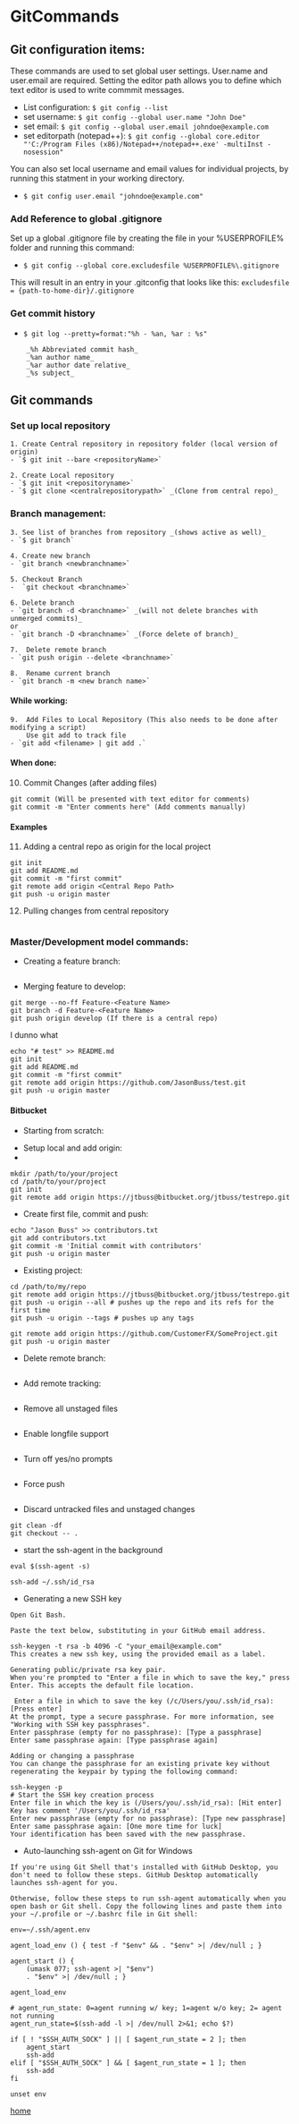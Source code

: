 # GitCommands

## Git configuration items:

These commands are used to set global user settings.  User.name and user.email are required. Setting the editor path allows
you to define which text editor is used to write commmit messages.

* List configuration:			`$ git config --list`
* set username:					`$ git config --global user.name "John Doe"`
* set email:					`$ git config --global user.email johndoe@example.com`
* set editorpath (notepad++):	`$ git config --global core.editor "'C:/Program Files (x86)/Notepad++/notepad++.exe' -multiInst -nosession"`

You can also set local username and email values for individual projects, by running this statment in your working directory.

* `$ git config user.email "johndoe@example.com"`


### Add Reference to global .gitignore

Set up a global .gitignore file by creating the file in your %USERPROFILE% folder and running this command:

* `$ git config --global core.excludesfile %USERPROFILE%\.gitignore`

This will result in an entry in your .gitconfig that looks like this:
`excludesfile = {path-to-home-dir}/.gitignore`


### Get commit history

- `$ git log --pretty=format:"%h - %an, %ar : %s"`

```
	_%h Abbreviated commit hash_
	_%an author name_
	_%ar author date relative_
	_%s subject_
```

## Git commands

### Set up local repository
```
1. Create Central repository in repository folder (local version of origin)
- `$ git init --bare <repositoryName>`

2. Create Local repository
- `$ git init <repositoryname>`
- `$ git clone <centralrepositorypath>` _(Clone from central repo)_
```

### Branch management:
```
3. See list of branches from repository _(shows active as well)_
- `$ git branch`

4. Create new branch
- `git branch <newbranchname>`

5. Checkout Branch
-  `git checkout <branchname>`

6. Delete branch
- `git branch -d <branchname>` _(will not delete branches with unmerged commits)_
or
- `git branch -D <branchname>` _(Force delete of branch)_

7.	Delete remote branch
- `git push origin --delete <branchname>`

8.	Rename current branch
- `git branch -m <new branch name>`
```
#### While working:
```
9.	Add Files to Local Repository (This also needs to be done after modifying a script)
	Use git add to track file
- `git add <filename> | git add .`
```

#### When done:

10. Commit Changes (after adding files)
```
git commit (Will be presented with text editor for comments)
git commit -m "Enter comments here" (Add comments manually)
```

#### Examples

11.	Adding a central repo as origin for the local project
```
git init
git add README.md
git commit -m "first commit"
git remote add origin <Central Repo Path>
git push -u origin master
```

12.	Pulling changes from central repository
```git pull origin <branchname>
```

### Master/Development model commands:

* Creating a feature branch:
```git checkout -b feature-<Feature Name> developmen
```

* Merging feature to develop:
```git checkout development
git merge --no-ff Feature-<Feature Name>
git branch -d Feature-<Feature Name>
git push origin develop (If there is a central repo)
```

I dunno what

```
echo "# test" >> README.md
git init
git add README.md
git commit -m "first commit"
git remote add origin https://github.com/JasonBuss/test.git
git push -u origin master
```

#### Bitbucket

* Starting from scratch:
- Setup local and add origin:
-
```
mkdir /path/to/your/project
cd /path/to/your/project
git init
git remote add origin https://jtbuss@bitbucket.org/jtbuss/testrepo.git
```

* Create first file, commit and push:
```
echo "Jason Buss" >> contributors.txt
git add contributors.txt
git commit -m 'Initial commit with contributors'
git push -u origin master
```

* Existing project:
```
cd /path/to/my/repo
git remote add origin https://jtbuss@bitbucket.org/jtbuss/testrepo.git
git push -u origin --all # pushes up the repo and its refs for the first time
git push -u origin --tags # pushes up any tags

git remote add origin https://github.com/CustomerFX/SomeProject.git
git push -u origin master
```

* Delete remote branch:
```git push origin --delete <branchName>
```

* Add remote tracking:
```git branch --set-upstream local-branch-name origin/remote-branch-name
```

* Remove all unstaged files
```git checkout -- .
```

* Enable longfile support
```git config --global core.longpaths true
```

* Turn off yes/no prompts
```set GIT_ASK_YESNO=false
```

* Force push
```git push origin master --force
```

* Discard untracked files and unstaged changes
```
git clean -df
git checkout -- .
```

* start the ssh-agent in the background
```
eval $(ssh-agent -s)

ssh-add ~/.ssh/id_rsa
```

* Generating a new SSH key
```
Open Git Bash.

Paste the text below, substituting in your GitHub email address.

ssh-keygen -t rsa -b 4096 -C "your_email@example.com"
This creates a new ssh key, using the provided email as a label.

Generating public/private rsa key pair.
When you're prompted to "Enter a file in which to save the key," press Enter. This accepts the default file location.

 Enter a file in which to save the key (/c/Users/you/.ssh/id_rsa):[Press enter]
At the prompt, type a secure passphrase. For more information, see "Working with SSH key passphrases".
Enter passphrase (empty for no passphrase): [Type a passphrase]
Enter same passphrase again: [Type passphrase again]

Adding or changing a passphrase
You can change the passphrase for an existing private key without regenerating the keypair by typing the following command:

ssh-keygen -p
# Start the SSH key creation process
Enter file in which the key is (/Users/you/.ssh/id_rsa): [Hit enter]
Key has comment '/Users/you/.ssh/id_rsa'
Enter new passphrase (empty for no passphrase): [Type new passphrase]
Enter same passphrase again: [One more time for luck]
Your identification has been saved with the new passphrase.
```


* Auto-launching ssh-agent on Git for Windows
```
If you're using Git Shell that's installed with GitHub Desktop, you don't need to follow these steps. GitHub Desktop automatically launches ssh-agent for you.

Otherwise, follow these steps to run ssh-agent automatically when you open bash or Git shell. Copy the following lines and paste them into your ~/.profile or ~/.bashrc file in Git shell:

env=~/.ssh/agent.env

agent_load_env () { test -f "$env" && . "$env" >| /dev/null ; }

agent_start () {
    (umask 077; ssh-agent >| "$env")
    . "$env" >| /dev/null ; }

agent_load_env

# agent_run_state: 0=agent running w/ key; 1=agent w/o key; 2= agent not running
agent_run_state=$(ssh-add -l >| /dev/null 2>&1; echo $?)

if [ ! "$SSH_AUTH_SOCK" ] || [ $agent_run_state = 2 ]; then
    agent_start
    ssh-add
elif [ "$SSH_AUTH_SOCK" ] && [ $agent_run_state = 1 ]; then
    ssh-add
fi

unset env
```
[home](/jason-notes)<br>
